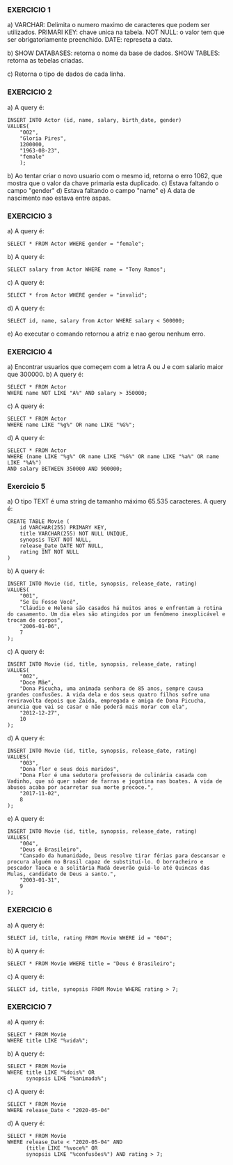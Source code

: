 ### EXERCICIO 1
a) VARCHAR: Delimita o numero maximo de caracteres que podem ser utilizados.
PRIMARI KEY: chave unica na tabela.
NOT NULL: o valor tem que ser obrigatoriamente preenchido.
DATE: represeta a data.

b) SHOW DATABASES: retorna o nome da base de dados.
SHOW TABLES: retorna as tebelas criadas.

c) Retorna o tipo de dados de cada linha.

### EXERCICIO 2

a) A query é:
```
INSERT INTO Actor (id, name, salary, birth_date, gender)
VALUES(
	"002",
    "Gloria Pires",
    1200000,
    "1963-08-23",
    "female"
    );
```
b) Ao tentar criar o novo usuario com o mesmo id, retorna o erro 1062, que mostra que o valor da chave primaria esta duplicado.
c) Estava faltando o campo "gender"
d) Estava faltando o campo "name"
e) A data de nascimento nao estava entre aspas.

### EXERCICIO 3
a) A query é:
```
SELECT * FROM Actor WHERE gender = "female";
```
b) A query é:
```
SELECT salary from Actor WHERE name = "Tony Ramos";
```
c) A query é:
```
SELECT * from Actor WHERE gender = "invalid";
```
d) A query é:
```
SELECT id, name, salary from Actor WHERE salary < 500000;
```
e) Ao executar o comando retornou a atriz e nao gerou nenhum erro.

### EXERCICIO 4

a) Encontrar usuarios que começem com a letra A ou J e com salario maior que 300000.
b) A query é:
```
SELECT * FROM Actor
WHERE name NOT LIKE "A%" AND salary > 350000;
```
c) A query é:
```
SELECT * FROM Actor
WHERE name LIKE "%g%" OR name LIKE "%G%";
```
d) A query é:
```
SELECT * FROM Actor
WHERE (name LIKE "%g%" OR name LIKE "%G%" OR name LIKE "%a%" OR name LIKE "%A%")
AND salary BETWEEN 350000 AND 900000;
```
### Exercicio 5
a) O tipo TEXT é uma string de tamanho máximo 65.535 caracteres.
A query é:
```
CREATE TABLE Movie (
	id VARCHAR(255) PRIMARY KEY,
    title VARCHAR(255) NOT NULL UNIQUE,
    synopsis TEXT NOT NULL,
    release_Date DATE NOT NULL,
    rating INT NOT NULL
)
```
b) A query é:
```
INSERT INTO Movie (id, title, synopsis, release_date, rating) 
VALUES(
	"001",
    "Se Eu Fosse Você",
    "Cláudio e Helena são casados há muitos anos e enfrentam a rotina do casamento. Um dia eles são atingidos por um fenômeno inexplicável e trocam de corpos",
    "2006-01-06",
    7
);
```
c) A query é:
```
INSERT INTO Movie (id, title, synopsis, release_date, rating) 
VALUES(
	"002",
    "Doce Mãe",
    "Dona Picucha, uma animada senhora de 85 anos, sempre causa grandes confusões. A vida dela e dos seus quatro filhos sofre uma reviravolta depois que Zaida, empregada e amiga de Dona Picucha, anuncia que vai se casar e não poderá mais morar com ela",
    "2012-12-27",
    10
);
```
d) A query é:
```
INSERT INTO Movie (id, title, synopsis, release_date, rating) 
VALUES(
	"003",
    "Dona flor e seus dois maridos",
    "Dona Flor é uma sedutora professora de culinária casada com Vadinho, que só quer saber de farras e jogatina nas boates. A vida de abusos acaba por acarretar sua morte precoce.",
    "2017-11-02",
    8
);
```
e) A query é:
```
INSERT INTO Movie (id, title, synopsis, release_date, rating) 
VALUES(
	"004",
    "Deus é Brasileiro",
    "Cansado da humanidade, Deus resolve tirar férias para descansar e procura alguém no Brasil capaz de substituí-lo. O borracheiro e pescador Taoca e a solitária Madá deverão guiá-lo até Quincas das Mulas, candidato de Deus a santo.",
    "2003-01-31",
    9
);
```
### EXERCICIO 6
a) A query é:
```
SELECT id, title, rating FROM Movie WHERE id = "004";
```
b) A query é:
```
SELECT * FROM Movie WHERE title = "Deus é Brasileiro";
```
c) A query é:
```
SELECT id, title, synopsis FROM Movie WHERE rating > 7;
```
### EXERCICIO 7
a) A query é:
```
SELECT * FROM Movie
WHERE title LIKE "%vida%";
```
b) A query é:
```
SELECT * FROM Movie
WHERE title LIKE "%dois%" OR
      synopsis LIKE "%animada%";
```
c) A query é:
```
SELECT * FROM Movie
WHERE release_Date < "2020-05-04"
```
d) A query é:
```
SELECT * FROM Movie
WHERE release_Date < "2020-05-04" AND 
      (title LIKE "%voce%" OR
      synopsis LIKE "%confusões%") AND rating > 7;
```






